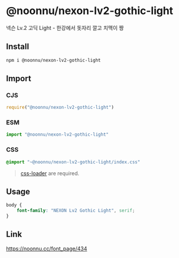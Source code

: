 # @noonnu/nexon-lv2-gothic-light
넥슨 Lv.2 고딕 Light - 한강에서 돗자리 깔고 치맥이 짱

## Install
```sh
npm i @noonnu/nexon-lv2-gothic-light
```
## Import
### CJS
```js
require("@noonnu/nexon-lv2-gothic-light")
```
### ESM
```js
import "@noonnu/nexon-lv2-gothic-light"
```
### CSS 
```css
@import "~@noonnu/nexon-lv2-gothic-light/index.css"
```
> [css-loader](https://github.com/webpack-contrib/css-loader) are required.

## Usage
```css
body {
    font-family: "NEXON Lv2 Gothic Light", serif;
}
```

## Link
https://noonnu.cc/font_page/434